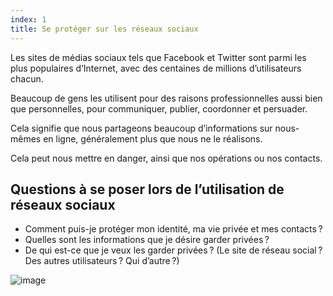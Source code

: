 ```yaml
---
index: 1
title: Se protéger sur les réseaux sociaux
---
```

Les sites de médias sociaux tels que Facebook et Twitter sont parmi les plus populaires d’Internet, avec des centaines de millions d’utilisateurs chacun.

Beaucoup de gens les utilisent pour des raisons professionnelles aussi bien que personnelles, pour communiquer, publier, coordonner et persuader.

Cela signifie que nous partageons beaucoup d’informations sur nous-mêmes en ligne, généralement plus que nous ne le réalisons.

Cela peut nous mettre en danger, ainsi que nos opérations ou nos contacts.

## Questions à se poser lors de l’utilisation de réseaux sociaux

*   Comment puis-je protéger mon identité, ma vie privée et mes contacts ?
*   Quelles sont les informations que je désire garder privées ?
*   De qui est-ce que je veux les garder privées ? (Le site de réseau social ? Des autres utilisateurs ? Qui d’autre ?)

![image](socialb1.png)
